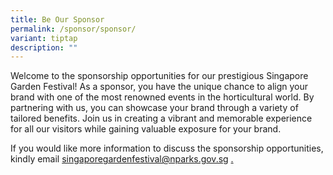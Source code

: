 ```yaml
---
title: Be Our Sponsor
permalink: /sponsor/sponsor/
variant: tiptap
description: ""
---
```

<p>Welcome to the sponsorship opportunities for our prestigious Singapore
Garden Festival! As a sponsor, you have the unique chance to align your
brand with one of the most renowned events in the horticultural world.
By partnering with us, you can showcase your brand through a variety of
tailored benefits. Join us in creating a vibrant and memorable experience
for all our visitors while gaining valuable exposure for your brand.</p>
<p>If you would like more information to discuss the sponsorship opportunities,
kindly email <a href="mailto:singaporegardenfestival@nparks.gov.sg" rel="noopener noreferrer nofollow" target="_blank">singaporegardenfestival@nparks.gov.sg</a>
<a href="mailto:su_shihui@nparks.gov.sg" rel="noopener noreferrer nofollow" target="_blank">.</a>
</p>
<p></p>
<p></p>
<p></p>